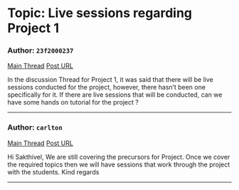 # Topic: Live sessions regarding Project 1

### Author: `23f2000237`
[Main Thread](https://discourse.onlinedegree.iitm.ac.in/t/live-sessions-regarding-project-1/165593)
[Post URL](https://discourse.onlinedegree.iitm.ac.in/t/live-sessions-regarding-project-1/165593/1)

[post_number]: 1
In the discussion Thread for Project 1, it was said that there will be live sessions conducted for the project, however, there hasn’t been one specifically for it.
If there are live sessions that will be conducted, can we have some hands on tutorial for the project ?

---

### Author: `carlton`
[Main Thread](https://discourse.onlinedegree.iitm.ac.in/t/live-sessions-regarding-project-1/165593)
[Post URL](https://discourse.onlinedegree.iitm.ac.in/t/live-sessions-regarding-project-1/165593/2)

[post_number]: 2
Hi Sakthivel,
We are still covering the precursors for Project. Once we cover the required topics then we will have sessions that work through the project with the students.
Kind regards

---
